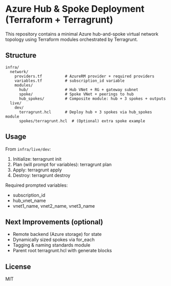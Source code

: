 # Azure Hub & Spoke Deployment (Terraform + Terragrunt)

This repository contains a minimal Azure hub-and-spoke virtual network topology using Terraform modules orchestrated by Terragrunt.

## Structure
```
infra/
  network/
    providers.tf          # AzureRM provider + required providers
    variables.tf          # subscription_id variable
    modules/
      hub/                # Hub VNet + RG + gateway subnet
      spoke/              # Spoke VNet + peerings to hub
      hub_spokes/         # Composite module: hub + 3 spokes + outputs
  live/
    dev/
      terragrunt.hcl      # Deploy hub + 3 spokes via hub_spokes module
      spokes/terragrunt.hcl  # (Optional) extra spoke example
```

## Usage
From `infra/live/dev`:

1. Initialize:
   terragrunt init
2. Plan (will prompt for variables):
   terragrunt plan
3. Apply:
   terragrunt apply
4. Destroy:
   terragrunt destroy

Required prompted variables:
- subscription_id
- hub_vnet_name
- vnet1_name, vnet2_name, vnet3_name

## Next Improvements (optional)
- Remote backend (Azure storage) for state
- Dynamically sized spokes via for_each
- Tagging & naming standards module
- Parent root terragrunt.hcl with generate blocks

## License
MIT
